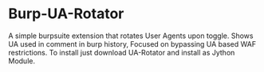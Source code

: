 # Burp-UA-Rotator
A simple burpsuite extension that rotates User Agents upon toggle. Shows UA used in comment in burp history, Focused on bypassing UA based WAF restrictions. To install just download UA-Rotator and install as Jython Module.
